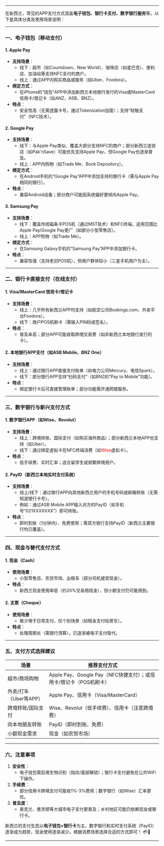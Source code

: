 
---

在新西兰，常见的APP支付方式涵盖​**​电子钱包、银行卡支付、数字银行服务​**​等，以下是具体分类及使用场景说明：

---

### ​**​一、电子钱包（移动支付）​**​

#### ​**​1. Apple Pay​**​

- ​**​支持场景​**​：
    - 线下：超市（如Countdown、New World）、咖啡店（如星巴克）、便利店、加油站等支持NFC支付的商户。
    - 线上：通过APP内购买商品或服务（如Uber、Foodora）。
- ​**​绑定方式​**​：
    - 在iPhone的“钱包”APP中添加新西兰本地银行发行的Visa或MasterCard信用卡/借记卡（如ANZ、ASB、BNZ）。
- ​**​特点​**​：
    - 安全性高（无需透露卡号，通过Tokenization加密）；支持“轻触支付”（NFC技术）。

#### ​**​2. Google Pay​**​

- ​**​支持场景​**​：
    - 线下：与Apple Pay类似，覆盖大部分支持NFC的商户；部分新西兰连锁店（如Pak'nSave）可能优先支持Apple Pay，但Google Pay也逐渐普及。
    - 线上：APP内购物（如Trade Me、Book Depository）。
- ​**​绑定方式​**​：
    - 在Android手机的“Google Pay”APP中添加支持的银行卡（需与Apple Pay相同的银行）。
- ​**​特点​**​：
    - 兼容Android设备；部分商户可能因系统偏好更倾向Apple Pay。

#### ​**​3. Samsung Pay​**​

- ​**​支持场景​**​：
    - 线下：覆盖传统磁条卡POS机（通过MST技术）和NFC终端，适用范围比Apple Pay/Google Pay更广（如部分小型零售店）。
    - 线上：APP购物（如Trade Me）。
- ​**​绑定方式​**​：
    - 在Samsung Galaxy手机的“Samsung Pay”APP中添加银行卡。
- ​**​特点​**​：
    - 兼容性强（支持老旧POS机），但用户群体较小（三星手机用户为主）。

---

### ​**​二、银行卡直接支付（在线支付）​**​

#### ​**​1. Visa/MasterCard 信用卡/借记卡​**​

- ​**​支持场景​**​：
    - 线上：几乎所有新西兰APP均支持（如航空公司Bookings.com、外卖平台Foodora）。
    - 线下：商户POS机刷卡（需输入PIN码或签名）。
- ​**​特点​**​：
    - 普及率高；部分APP可能收取跨境交易费（如非新西兰本地银行发行的卡）。

#### ​**​2. 本地银行APP支付（如ASB Mobile、BNZ One）​**​

- ​**​支持场景​**​：
    - 线上：通过银行APP直接支付账单（如电力公司Mercury、电信Spark）。
    - 线下：部分银行APP支持“扫码支付”（如BNZ的“Pay to Mobile”功能）。
- ​**​特点​**​：
    - 绑定银行卡后可直接管理账单；部分功能需开通网银服务。

---

### ​**​三、数字银行与新兴支付方式​**​

#### ​**​1. 数字银行APP（如Wise、Revolut）​**​

- ​**​支持场景​**​：
    - 线上：跨境转账、国际支付（如购买海外商品）；部分新西兰本地APP也支持（如Uber）。
    - 线下：通过绑定虚拟卡在NFC终端消费（如<span style="color:rgb(255, 0, 0)">Wise</span>虚拟卡）。
- ​**​特点​**​：
    - 低手续费、实时汇率；适合留学生或频繁跨境用户。

#### ​**​2. PayID（新西兰本地实时支付系统）​**​

- ​**​支持场景​**​：
    - 线上/线下：通过银行APP向其他新西兰用户的手机号码或邮箱转账（无需知道银行卡号）。
    - 例如：通过ASB Mobile APP输入对方的PayID（如手机号“021XXXXXXX”）即可转账。
- ​**​特点​**​：
    - 即时到账（1分钟内）、免费使用；需双方银行支持PayID（新西兰主要银行均已覆盖）。

---

### ​**​四、现金与替代支付方式​**​

#### ​**​1. 现金（Cash）​**​

- ​**​使用场景​**​：
    - 小型零售店、农贸市场、出租车（部分司机接受现金）。
- ​**​特点​**​：
    - 新西兰现金使用率低（约20%交易用现金），但小额支付仍可能用到。

#### ​**​2. 支票（Cheque）​**​

- ​**​使用场景​**​：
    - 极少用于日常支付，仅个别场景（如租金支付给房东）。
- ​**​特点​**​：
    - 处理周期长（需银行清算），已逐渐被电子支付取代。

---

### ​**​五、支付方式选择建议​**​

|​**​场景​**​|​**​推荐支付方式​**​|
|---|---|
|超市/商场购物|Apple Pay、Google Pay（NFC快捷支付）；或信用卡/借记卡（POS机刷卡）|
|外卖/打车（Uber等APP）|Apple Pay、信用卡（Visa/MasterCard）|
|跨境转账/国际支付|Wise、Revolut（低手续费）、信用卡（注意跨境费）|
|向本地朋友转账|PayID（即时到账、免费）|
|小额现金需求|现金（如农贸市场）|

---

### ​**​六、注意事项​**​

1. ​**​安全性​**​：
    - 电子钱包需启用生物识别（指纹/面部解锁）；银行卡支付避免在公共WiFi下操作。
2. ​**​手续费​**​：
    - 部分信用卡跨境支付可能收1%-3%费用；数字银行（如Wise）汇率更优。
3. ​**​普及度​**​：
    - 奥克兰、惠灵顿等大城市电子支付更普及；乡村地区可能仍依赖现金或银行卡。

新西兰的支付生态以​**​电子钱包+银行卡​**​为主，数字银行和实时支付系统（PayID）逐渐成为趋势，现金使用逐渐减少。根据消费场景选择合适的方式即可！ 💳📱

---

